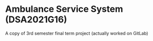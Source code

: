 # Ambulance Service System (DSA2021G16)
A copy of 3rd semester final term project (actually worked on GitLab)
